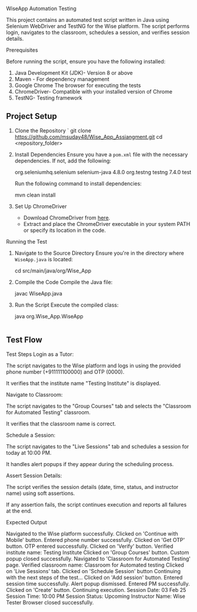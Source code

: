 WiseApp Automation Testing

This project contains an automated test script written in Java using Selenium WebDriver and TestNG for the Wise platform. The script performs login, navigates to the classroom, schedules a session, and verifies session details.

Prerequisites

Before running the script, ensure you have the following installed:

1. Java Development Kit (JDK)- Version 8 or above
2. Maven - For dependency management
3. Google Chrome The browser for executing the tests
4. ChromeDriver- Compatible with your installed version of Chrome
5. TestNG- Testing framework

## Project Setup

1. Clone the Repository
   `
   git clone https://github.com/msuday48/Wise_App_Assiangment.git
   cd <repository_folder>
  

2. Install Dependencies
   Ensure you have a `pom.xml` file with the necessary dependencies. If not, add the following:

   <dependencies>
       <dependency>
           <groupId>org.seleniumhq.selenium</groupId>
           <artifactId>selenium-java</artifactId>
           <version>4.8.0</version>
       </dependency>
       <dependency>
           <groupId>org.testng</groupId>
           <artifactId>testng</artifactId>
           <version>7.4.0</version>
           <scope>test</scope>
       </dependency>
   </dependencies>
   

   Run the following command to install dependencies:
  
   mvn clean install
   

3. Set Up ChromeDriver
   - Download ChromeDriver from [here](https://sites.google.com/a/chromium.org/chromedriver/downloads).
   - Extract and place the ChromeDriver executable in your system PATH or specify its location in the code.

Running the Test

1. Navigate to the Source Directory
   Ensure you're in the directory where `WiseApp.java` is located:
   
   cd src/main/java/org/Wise_App
   

2. Compile the Code
   Compile the Java file:
   
   javac WiseApp.java
   

3. Run the Script
   Execute the compiled class:
   
   java org.Wise_App.WiseApp
   ```

## Test Flow

Test Steps
Login as a Tutor:

The script navigates to the Wise platform and logs in using the provided phone number (+911111100000) and OTP (0000).

It verifies that the institute name "Testing Institute" is displayed.

Navigate to Classroom:

The script navigates to the "Group Courses" tab and selects the "Classroom for Automated Testing" classroom.

It verifies that the classroom name is correct.

Schedule a Session:

The script navigates to the "Live Sessions" tab and schedules a session for today at 10:00 PM.

It handles alert popups if they appear during the scheduling process.

Assert Session Details:

The script verifies the session details (date, time, status, and instructor name) using soft assertions.

If any assertion fails, the script continues execution and reports all failures at the end.


Expected Output

Navigated to the Wise platform successfully.
Clicked on 'Continue with Mobile' button.
Entered phone number successfully.
Clicked on 'Get OTP' button.
OTP entered successfully.
Clicked on 'Verify' button.
Verified institute name: Testing Institute
Clicked on 'Group Courses' button.
Custom popup closed successfully.
Navigated to 'Classroom for Automated Testing' page.
Verified classroom name: Classroom for Automated testing
Clicked on 'Live Sessions' tab.
 Clicked on 'Schedule Session' button 
Continuing with the next steps of the test...
Clicked on 'Add session' button.
Entered session time successfully.
Alert popup dismissed.
Entered PM successfully.
Clicked on 'Create' button.
Continuing execution.
Session Date: 03 Feb 25
Session Time: 10:00 PM
Session Status: Upcoming
Instructor Name: Wise Tester
Browser closed successfully.

